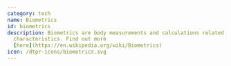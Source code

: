 ```yaml
---
category: tech
name: Biometrics
id: biometrics
description: Biometrics are body measurements and calculations related to human
  characteristics. Find out more
  [here](https://en.wikipedia.org/wiki/Biometrics)
icon: /dtpr-icons/biometrics.svg
---
```

